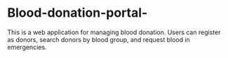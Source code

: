 # Blood-donation-portal-
This is a web application for managing blood donation. Users can register as donors, search donors by blood group, and request blood in emergencies.

